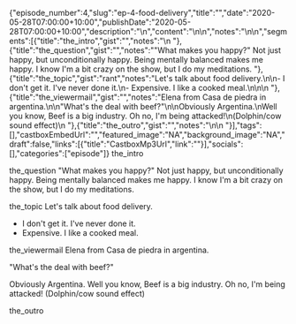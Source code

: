 {"episode_number":4,"slug":"ep-4-food-delivery","title":"","date":"2020-05-28T07:00:00+10:00","publishDate":"2020-05-28T07:00:00+10:00","description":"\n","content":"\n\n","notes":"\n\n","segments":[{"title":"the_intro","gist":"","notes":"\n      "},{"title":"the_question","gist":"","notes":"\"What makes you happy?\" Not just happy, but unconditionally happy. Being mentally balanced makes me happy. I know I'm a bit crazy on the show, but I do my meditations.       "},{"title":"the_topic","gist":"rant","notes":"Let's talk about food delivery.\n\n- I don't get it. I've never done it.\n- Expensive. I like a cooked meal.\n\n\n      "},{"title":"the_viewermail","gist":"","notes":"Elena from Casa de piedra in argentina.\n\n\"What's the deal with beef?\"\n\nObviously Argentina.\nWell you know, Beef is a big industry. Oh no, I'm being attacked!\n(Dolphin/cow sound effect)\n      "},{"title":"the_outro","gist":"","notes":"\n\n      "}],"tags":[],"castboxEmbedUrl":"","featured_image":"NA","background_image":"NA","draft":false,"links":[{"title":"CastboxMp3Url","link":""}],"socials":[],"categories":["episode"]}
the_intro

      

the_question
"What makes you happy?" Not just happy, but unconditionally happy. Being mentally balanced makes me happy. I know I'm a bit crazy on the show, but I do my meditations.       

the_topic
Let's talk about food delivery.

- I don't get it. I've never done it.
- Expensive. I like a cooked meal.


      

the_viewermail
Elena from Casa de piedra in argentina.

"What's the deal with beef?"

Obviously Argentina.
Well you know, Beef is a big industry. Oh no, I'm being attacked!
(Dolphin/cow sound effect)
      

the_outro


      

